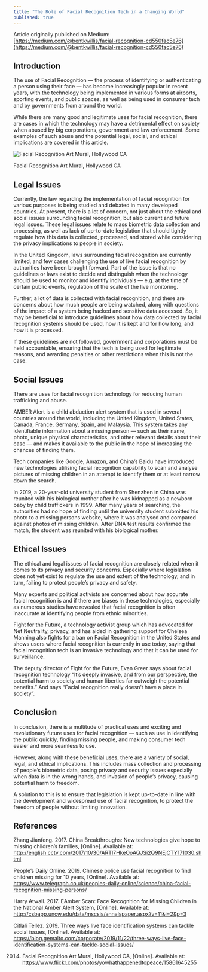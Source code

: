 ```yaml
---
title: "The Role of Facial Recognition Tech in a Changing World"
published: true
---
```

Article originally published on Medium: [https://medium.com/@bentkwillis/facial-recognition-cd550fac5e76](https://medium.com/@bentkwillis/facial-recognition-cd550fac5e76)


## Introduction
The use of Facial Recognition — the process of identifying or authenticating a person using their face — has become increasingly popular in recent years, with the technology being implemented in various forms at airports, sporting events, and public spaces, as well as being used in consumer tech and by governments from around the world.

While there are many good and legitimate uses for facial recognition, there are cases in which the technology may have a detrimental effect on society when abused by big corporations, government and law enforcement. Some examples of such abuse and the potential legal, social, and ethical implications are covered in this article.

![Facial Recognition Art Mural, Hollywood CA](https://miro.medium.com/max/700/1*_u9WxQQ1wU7ZW9iObbdq0g.jpeg)

Facial Recognition Art Mural, Hollywood CA



## Legal Issues
Currently, the law regarding the implementation of facial recognition for various purposes is being studied and debated in many developed countries. At present, there is a lot of concern, not just about the ethical and social issues surrounding facial recognition, but also current and future legal issues. These legal issues relate to mass biometric data collection and processing, as well as lack of up-to-date legislation that should tightly regulate how this data is collected, processed, and stored while considering the privacy implications to people in society.

In the United Kingdom, laws surrounding facial recognition are currently limited, and few cases challenging the use of live facial recognition by authorities have been brought forward. Part of the issue is that no guidelines or laws exist to decide and distinguish when the technology should be used to monitor and identify individuals — e.g. at the time of certain public events, regulation of the scale of the live monitoring.

Further, a lot of data is collected with facial recognition, and there are concerns about how much people are being watched, along with questions of the impact of a system being hacked and sensitive data accessed. So, it may be beneficial to introduce guidelines about how data collected by facial recognition systems should be used, how it is kept and for how long, and how it is processed.

If these guidelines are not followed, government and corporations must be held accountable, ensuring that the tech is being used for legitimate reasons, and awarding penalties or other restrictions when this is not the case.

## Social Issues
There are uses for facial recognition technology for reducing human trafficking and abuse.

AMBER Alert is a child abduction alert system that is used in several countries around the world, including the United Kingdom, United States, Canada, France, Germany, Spain, and Malaysia. This system takes any identifiable information about a missing person — such as their name, photo, unique physical characteristics, and other relevant details about their case — and makes it available to the public in the hope of increasing the chances of finding them.

Tech companies like Google, Amazon, and China’s Baidu have introduced new technologies utilising facial recognition capability to scan and analyse pictures of missing children in an attempt to identify them or at least narrow down the search.

In 2019, a 20-year-old university student from Shenzhen in China was reunited with his biological mother after he was kidnapped as a newborn baby by child traffickers in 1999. After many years of searching, the authorities had no hope of finding until the university student submitted his photo to a missing persons website, where it was analysed and compared against photos of missing children. After DNA test results confirmed the match, the student was reunited with his biological mother.

## Ethical Issues
The ethical and legal issues of facial recognition are closely related when it comes to its privacy and security concerns. Especially where legislation does not yet exist to regulate the use and extent of the technology, and in turn, failing to protect people’s privacy and safety.

Many experts and political activists are concerned about how accurate facial recognition is and if there are biases in these technologies, especially as numerous studies have revealed that facial recognition is often inaccurate at identifying people from ethnic minorities.

Fight for the Future, a technology activist group which has advocated for Net Neutrality, privacy, and has aided in gathering support for Chelsea Manning also fights for a ban on Facial Recognition in the United States and shows users where facial recognition is currently in use today, saying that facial recognition tech is an invasive technology and that it can be used for surveillance.

The deputy director of Fight for the Future, Evan Greer says about facial recognition technology “It’s deeply invasive, and from our perspective, the potential harm to society and human liberties far outweigh the potential benefits.” And says “Facial recognition really doesn’t have a place in society”.

## Conclusion
In conclusion, there is a multitude of practical uses and exciting and revolutionary future uses for facial recognition — such as use in identifying the public quickly, finding missing people, and making consumer tech easier and more seamless to use.

However, along with these beneficial uses, there are a variety of social, legal, and ethical implications. This includes mass collection and processing of people’s biometric data, posing privacy and security issues especially when data is in the wrong hands, and invasion of people’s privacy, causing potential harm to freedom.

A solution to this is to ensure that legislation is kept up-to-date in line with the development and widespread use of facial recognition, to protect the freedom of people without limiting innovation.

## References
Zhang Jianfeng. 2017. China Breakthroughs: New technologies give hope to missing children’s families, [Online]. Available at: http://english.cctv.com/2017/10/30/ARTI7HkeOoAQJSi2Q9NEjCTY171030.shtml

People’s Daily Online. 2019. Chinese police use facial recognition to find children missing for 10 years, [Online]. Available at: https://www.telegraph.co.uk/peoples-daily-online/science/china-facial-recognition-missing-persons/

Harry Atwall. 2017. EAmber Scan: Face Recognition for Missing Children in the National Amber Alert System, [Online]. Available at: http://csbapp.uncw.edu/data/mscsis/annalspaper.aspx?v=11&i=2&p=3

Citlali Tellez. 2019. Three ways live face identification systems can tackle social issues, [Online]. Available at: https://blog.gemalto.com/corporate/2019/11/22/three-ways-live-face-identification-systems-can-tackle-social-issues/

2014. Facial Recognition Art Mural, Hollywood CA, [Online]. Available at: https://www.flickr.com/photos/yowhathappenedtopeace/15861645255
